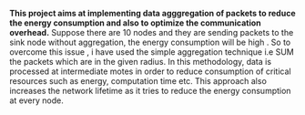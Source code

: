 **This project aims at implementing data agggregation of packets to reduce the energy consumption and also to optimize the
communication overhead.**
Suppose there are 10 nodes and they are sending packets to the sink node without aggregation, the energy consumption will be high .
So to overcome this issue , i have  used the simple aggregation technique i.e SUM the packets which are in the given radius. 
In this methodology, data is processed at intermediate motes in order to reduce consumption of critical resources such as energy, computation time etc. This approach
also increases the network lifetime as it tries to reduce the energy consumption at every node.
